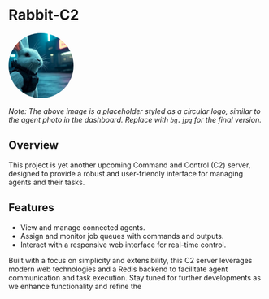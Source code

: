 # Rabbit-C2

<img src="bg.jpg" alt="Rabbit-C2 Logo" style="border-radius: 50%; width: 128px; height: 128px; object-fit: cover;">

*Note: The above image is a placeholder styled as a circular logo, similar to the agent photo in the dashboard. Replace with `bg.jpg` for the final version.*

## Overview

This project is yet another upcoming Command and Control (C2) server, designed to provide a robust and user-friendly interface for managing agents and their tasks.

## Features
- View and manage connected agents.
- Assign and monitor job queues with commands and outputs.
- Interact with a responsive web interface for real-time control.

Built with a focus on simplicity and extensibility, this C2 server leverages modern web technologies and a Redis backend to facilitate agent communication and task execution. Stay tuned for further developments as we enhance functionality and refine the
